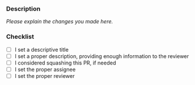 ### Description

_Please explain the changes you made here._

### Checklist

- [ ] I set a descriptive title
- [ ] I set a proper description, providing enough information to the reviewer
- [ ] I considered squashing this PR, if needed
- [ ] I set the proper assignee
- [ ] I set the proper reviewer
